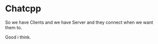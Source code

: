 # Chatcpp
So
we have Clients
and
we have Server
and
they connect
when 
we want them to.

Good 
i think.
